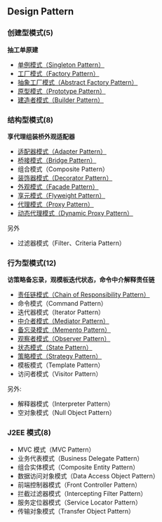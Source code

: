 ## Design Pattern

### 创建型模式(5)
**抽工单原建**
* [单例模式（Singleton Pattern）](./pt01_单例模式.md)
* [工厂模式（Factory Pattern）](./pt02_工厂模式.md)
* [抽象工厂模式（Abstract Factory Pattern）](./pt03_抽象工厂模式.md)
* [原型模式（Prototype Pattern）](./pt04_原型模式.md)
* [建造者模式（Builder Pattern）](./pt05_建造者模式.md) 




### 结构型模式(8)
**享代理组装桥外观适配器**
* [适配器模式（Adapter Pattern）](./pt18_适配器模式.md)
* [桥接模式（Bridge Pattern）](./pt28_桥梁模式.md)
* 组合模式（Composite Pattern）
* [装饰器模式（Decorator Pattern）](./pt13_装饰器模式.md)
* [外观模式（Facade Pattern）](./pt23_外观模式.md)
* [享元模式（Flyweight Pattern）](./pt25_享原模式.md)
* [代理模式（Proxy Pattern）](./pt06_代理模式.md)
* [动态代理模式（Dynamic Proxy Pattern）](./pt07_动态代理模式.md)

另外
* 过滤器模式（Filter、Criteria Pattern）

### 行为型模式(12)
**访策略备忘录，观模板迭代状态，命令中介解释责任链**
* [责任链模式（Chain of Responsibility Pattern）](./pt12_责任链模式.md)
* 命令模式（Command Pattern）
* 迭代器模式（Iterator Pattern）
* [中介者模式（Mediator Pattern）](./pt10_中介者模式.md)
* [备忘录模式（Memento Pattern）](./pt21_备忘录模式.md)
* [观察者模式（Observer Pattern）](./pt19_观察者模式.md)
* [状态模式（State Pattern）](./pt27_状态模式.md)
* [策略模式（Strategy Pattern）](./pt16_策略模式.md)
* 模板模式（Template Pattern）
* 访问者模式（Visitor Pattern）

另外:
* 解释器模式（Interpreter Pattern）
* 空对象模式（Null Object Pattern）

### J2EE 模式(8)

* MVC 模式（MVC Pattern）
* 业务代表模式（Business Delegate Pattern）
* 组合实体模式（Composite Entity Pattern）
* 数据访问对象模式（Data Access Object Pattern）
* 前端控制器模式（Front Controller Pattern）
* 拦截过滤器模式（Intercepting Filter Pattern）
* 服务定位器模式（Service Locator Pattern）
* 传输对象模式（Transfer Object Pattern）